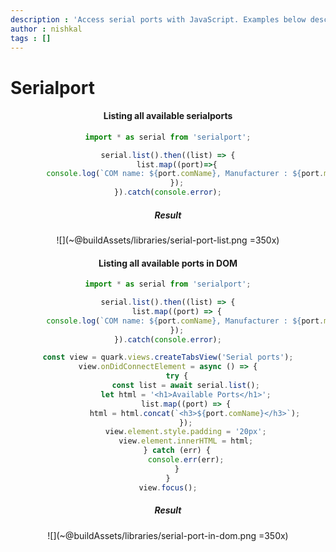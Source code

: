 ```yaml
---
description : 'Access serial ports with JavaScript. Examples below describe how you can use node-serialport library in your projects.'
author : nishkal
tags : []
---
```


# Serialport

<Header />

#### Listing all available serialports
```js
import * as serial from 'serialport';

serial.list().then((list) => {
    list.map((port)=>{
        console.log(`COM name: ${port.comName}, Manufacturer : ${port.manufacturer}`)
    });
}).catch(console.error);
```

##### Result
![](~@buildAssets/libraries/serial-port-list.png =350x)

#### Listing all available ports in DOM
```js
import * as serial from 'serialport';

serial.list().then((list) => {
    list.map((port) => {
        console.log(`COM name: ${port.comName}, Manufacturer : ${port.manufacturer}`)
    });
}).catch(console.error);

const view = quark.views.createTabsView('Serial ports');
view.onDidConnectElement = async () => {
    try {
        const list = await serial.list();
        let html = '<h1>Available Ports</h1>';
        list.map((port) => {
            html = html.concat(`<h3>${port.comName}</h3>`);
        });
        view.element.style.padding = '20px';
        view.element.innerHTML = html;
    } catch (err) {
        console.err(err);
    }
}
view.focus();
```

##### Result
![](~@buildAssets/libraries/serial-port-in-dom.png =350x)
